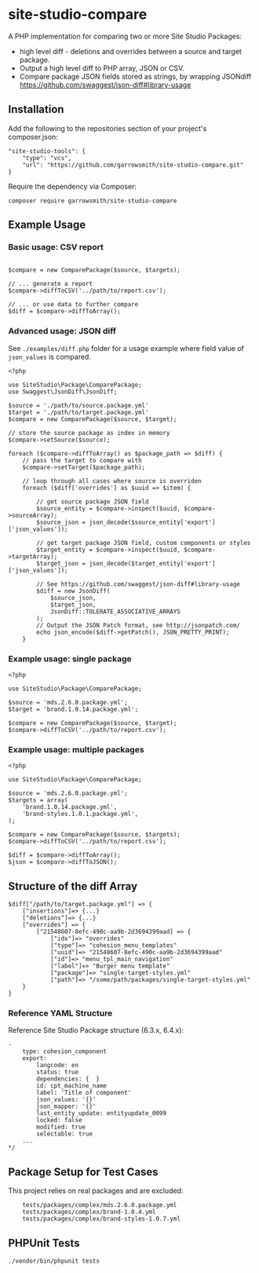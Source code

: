 # site-studio-compare

A PHP implementation for comparing two or more Site Studio Packages:

* high level diff - deletions and overrides between a source and target package.
* Output a high level diff to PHP array, JSON or CSV.
* Compare package JSON fields stored as strings, by wrapping JSONdiff https://github.com/swaggest/json-diff#library-usage

## Installation

Add the following to the repositories section of your project's composer.json:

```
"site-studio-tools": {
    "type": "vcs",
    "url": "https://github.com/garrowsmith/site-studio-compare.git"
}
```

Require the dependency via Composer:

```
composer require garrowsmith/site-studio-compare
```

## Example Usage

### Basic usage: CSV report

```

$compare = new ComparePackage($source, $targets);

// ... generate a report
$compare->diffToCSV('../path/to/report.csv');

// ... or use data to further compare
$diff = $compare->diffToArray();

```

### Advanced usage: JSON diff

See `./examples/diff.php` folder for a usage example where field value of `json_values` is compared.

```
<?php

use SiteStudio\Package\ComparePackage;
use Swaggest\JsonDiff\JsonDiff;

$source = './path/to/source.package.yml'
$target = './path/to/target.package.yml' 
$compare = new ComparePackage($source, $target);

// store the source package as index in memory
$compare->setSource($source);

foreach ($compare->diffToArray() as $package_path => $diff) {
    // pass the target to compare with
    $compare->setTarget($package_path);

    // loop through all cases where source is overriden
    foreach ($diff['overrides'] as $uuid => $item) {

        // get source package JSON field
        $source_entity = $compare->inspect($uuid, $compare->sourceArray);
        $source_json = json_decode($source_entity['export']['json_values']);

        // get target package JSON field, custom components or styles
        $target_entity = $compare->inspect($uuid, $compare->targetArray);
        $target_json = json_decode($target_entity['export']['json_values']);
        
        // See https://github.com/swaggest/json-diff#library-usage
        $diff = new JsonDiff(
            $source_json, 
            $target_json,
            JsonDiff::TOLERATE_ASSOCIATIVE_ARRAYS
        );
        // Output the JSON Patch format, see http://jsonpatch.com/
        echo json_encode($diff->getPatch(), JSON_PRETTY_PRINT);
    }

```

### Example usage: single package

```
<?php

use SiteStudio\Package\ComparePackage;

$source = 'mds.2.6.0.package.yml';
$target = 'brand.1.0.14.package.yml';

$compare = new ComparePackage($source, $target);
$compare->diffToCSV('../path/to/report.csv');

```

### Example usage: multiple packages

```
<?php

use SiteStudio\Package\ComparePackage;

$source = 'mds.2.6.0.package.yml';
$targets = array(
    'brand.1.0.14.package.yml',
    'brand-styles.1.0.1.package.yml',
);

$compare = new ComparePackage($source, $targets);
$compare->diffToCSV('../path/to/report.csv');

$diff = $compare->diffToArray();
$json = $compare->diffToJSON();

```

## Structure of the diff Array 

```
$diff["/path/to/target.package.yml"] => {
    ["insertions"]=> {...}
    ["deletions"]=> {...}
    ["overrides"] => {
        ["21548607-8efc-490c-aa9b-2d3694399aad] => {
            ["idx"]=> "overrides"
            ["type"]=> "cohesion_menu_templates"
            ["uuid"]=> "21548607-8efc-490c-aa9b-2d3694399aad"
            ["id"]=> "menu_tpl_main_navigation"
            ["label"]=> "Burger menu template"
            ["package"]=> "single-target-styles.yml"
            ["path"]=> "/some/path/packages/single-target-styles.yml"
    }
}

```

### Reference YAML Structure

Reference Site Studio Package structure (6.3.x, 6.4.x):

```
-
    type: cohesion_component
    export:
        langcode: en
        status: true
        dependencies: {  }
        id: cpt_machine_name
        label: 'Title of component'
        json_values: '{}'
        json_mapper: '{}'
        last_entity_update: entityupdate_0099
        locked: false
        modified: true
        selectable: true
    ...    
*/
```

## Package Setup for Test Cases

This project relies on real packages and are excluded:

```
    tests/packages/complex/mds.2.6.0.package.yml
    tests/packages/complex/brand-1.0.4.yml
    tests/packages/complex/brand-styles-1.0.7.yml
```

## PHPUnit Tests

```
./vendor/bin/phpunit tests
```
